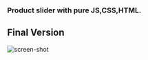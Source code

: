 ### Product slider with pure JS,CSS,HTML.

## Final Version

<img src="./_dependecies/finalised.png" alt="screen-shot" />
